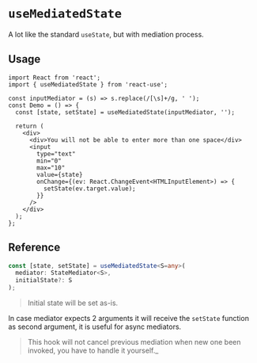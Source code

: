 # `useMediatedState`

A lot like the standard `useState`, but with mediation process.

## Usage

```tsx
import React from 'react';
import { useMediatedState } from 'react-use';

const inputMediator = (s) => s.replace(/[\s]+/g, ' ');
const Demo = () => {
  const [state, setState] = useMediatedState(inputMediator, '');

  return (
    <div>
      <div>You will not be able to enter more than one space</div>
      <input
        type="text"
        min="0"
        max="10"
        value={state}
        onChange={(ev: React.ChangeEvent<HTMLInputElement>) => {
          setState(ev.target.value);
        }}
      />
    </div>
  );
};
```

## Reference

<!-- eslint-skip -->

```ts
const [state, setState] = useMediatedState<S=any>(
  mediator: StateMediator<S>,
  initialState?: S
);
```

> Initial state will be set as-is.

In case mediator expects 2 arguments it will receive the `setState` function as second argument, it is useful for async mediators.

> This hook will not cancel previous mediation when new one been invoked, you have to handle it yourself.\_
